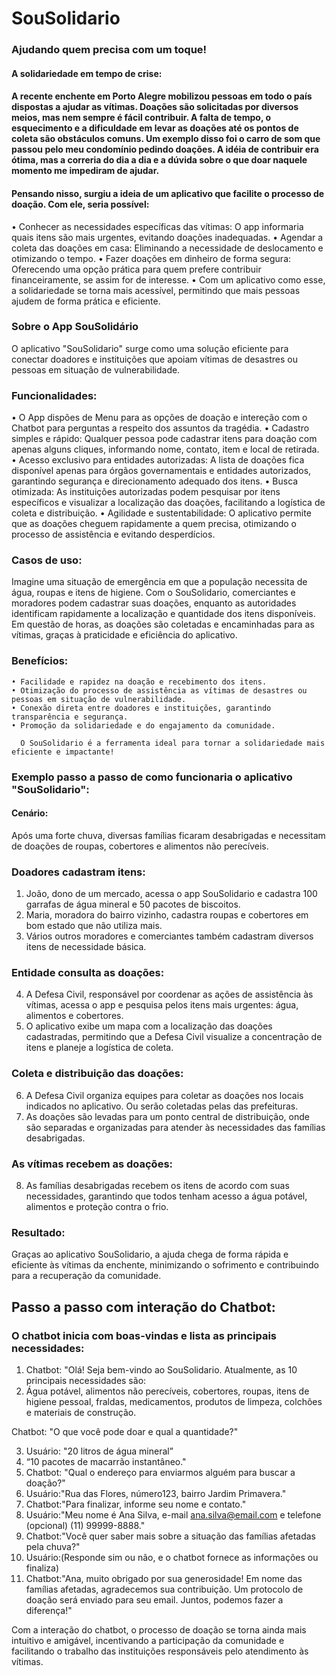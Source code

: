 # SouSolidario
### Ajudando quem precisa com um toque!

#### A solidariedade em tempo de crise:
#### A recente enchente em Porto Alegre mobilizou pessoas em todo o país dispostas a ajudar as vítimas. Doações são solicitadas por diversos meios, mas nem sempre é fácil contribuir. A falta de tempo, o esquecimento e a dificuldade em levar as doações até os pontos de coleta são obstáculos comuns. Um exemplo disso foi o carro de som que passou pelo meu condomínio pedindo doações. A idéia de contribuir era ótima, mas a correria do dia a dia e a dúvida sobre o que doar naquele momento me impediram de ajudar.

#### Pensando nisso, surgiu a ideia de um aplicativo que facilite o processo de doação. Com ele, seria possível: 
  • Conhecer as necessidades específicas das vítimas: O app informaria quais itens são mais urgentes, evitando doações inadequadas. 
  • Agendar a coleta das doações em casa: Eliminando a necessidade de deslocamento e otimizando o tempo. 
  • Fazer doações em dinheiro de forma segura: Oferecendo uma opção prática para quem prefere contribuir financeiramente, se assim for de interesse.
  • Com um aplicativo como esse, a solidariedade se torna mais acessível, permitindo que mais pessoas ajudem de forma prática e eficiente.

### Sobre o App SouSolidário
O aplicativo "SouSolidario" surge como uma solução eficiente para conectar doadores e instituições que apoiam vítimas de desastres ou pessoas em situação de vulnerabilidade.

### Funcionalidades: 
  • O App dispões de Menu para as opções de doação e intereção com o Chatbot para perguntas a respeito dos assuntos da tragédia.
  • Cadastro simples e rápido: Qualquer pessoa pode cadastrar itens para doação com apenas alguns cliques, informando nome, contato, item e local de retirada.
  • Acesso exclusivo para entidades autorizadas: A lista de doações fica disponível apenas para órgãos governamentais e entidades autorizados, garantindo segurança e direcionamento adequado dos itens.
  •  Busca otimizada: As instituições autorizadas podem pesquisar por itens específicos e visualizar a localização das doações, facilitando a logística de coleta e distribuição.
  • Agilidade e sustentabilidade: O aplicativo permite que as doações cheguem rapidamente a quem precisa, otimizando o processo de assistência e evitando desperdícios. 

### Casos de uso: 
Imagine uma situação de emergência em que a população necessita de água, roupas e itens de higiene. Com o SouSolidario, comerciantes e moradores podem cadastrar suas doações, enquanto as autoridades identificam rapidamente a localização e quantidade dos itens disponíveis. Em questão de horas, as doações são coletadas e encaminhadas para as vítimas, graças à praticidade e eficiência do aplicativo. 

### Benefícios: 
    • Facilidade e rapidez na doação e recebimento dos itens. 
    • Otimização do processo de assistência as vítimas de desastres ou pessoas em situação de vulnerabilidade. 
    • Conexão direta entre doadores e instituições, garantindo transparência e segurança. 
    • Promoção da solidariedade e do engajamento da comunidade. 

	  O SouSolidario é a ferramenta ideal para tornar a solidariedade mais eficiente e impactante! 



### Exemplo passo a passo de como funcionaria o aplicativo "SouSolidario":

#### Cenário: 
Após uma forte chuva, diversas famílias ficaram desabrigadas e necessitam de doações de roupas, cobertores e alimentos não perecíveis. 

### Doadores cadastram itens: 
  1. João, dono de um mercado, acessa o app SouSolidario e cadastra 100 garrafas de água mineral e 50 pacotes de biscoitos. 
  2. Maria, moradora do bairro vizinho, cadastra roupas e cobertores em bom estado que não utiliza mais. 
  3. Vários outros moradores e comerciantes também cadastram diversos itens de necessidade básica. 

### Entidade consulta as doações: 
  4. A Defesa Civil, responsável por coordenar as ações de assistência às vítimas, acessa o app e pesquisa pelos itens mais urgentes: água, alimentos e cobertores. 
  5. O aplicativo exibe um mapa com a localização das doações cadastradas, permitindo que a Defesa Civil visualize a concentração de itens e planeje a logística de coleta.

### Coleta e distribuição das doações: 
  6. A Defesa Civil organiza equipes para coletar as doações nos locais indicados no aplicativo. Ou serão coletadas pelas das prefeituras.
  7. As doações são levadas para um ponto central de distribuição, onde são separadas e organizadas para atender às necessidades das famílias desabrigadas.

### As vítimas recebem as doações: 
  8. As famílias desabrigadas recebem os itens de acordo com suas necessidades, garantindo que todos tenham acesso a água potável, alimentos e proteção contra o frio. 

### Resultado: 
Graças ao aplicativo SouSolidario, a ajuda chega de forma rápida e eficiente às vítimas da enchente, minimizando o sofrimento e contribuindo para a recuperação da comunidade. 

## Passo a passo com interação do Chatbot:

### O chatbot inicia com boas-vindas e lista as principais necessidades:
       
1. Chatbot: "Olá! Seja bem-vindo ao SouSolidario. Atualmente, as 10 principais necessidades são: 
2. Água potável, alimentos não perecíveis, cobertores, roupas, itens de higiene pessoal, fraldas, medicamentos, produtos de limpeza, colchões e materiais de construção.

Chatbot: "O que você pode doar e qual a quantidade?"

3. Usuário: "20 litros de água mineral” 
4. “10 pacotes de macarrão instantâneo."  
5. Chatbot: "Qual o endereço para enviarmos alguém para buscar a doação?" 
6. Usuário:"Rua das Flores, número123, bairro Jardim Primavera."
7. Chatbot:"Para finalizar, informe seu nome e contato." 
8. Usuário:"Meu nome é Ana Silva, e-mail ana.silva@email.com e telefone (opcional) (11) 99999-8888." 
9. Chatbot:"Você quer saber mais sobre a situação das famílias afetadas pela chuva?" 
10. Usuário:(Responde sim ou não, e o chatbot fornece as informações ou finaliza) 
11. Chatbot:"Ana, muito obrigado por sua generosidade! Em nome das famílias afetadas, agradecemos sua contribuição. Um protocolo de doação será enviado para seu email. Juntos, podemos fazer a diferença!" 
       
Com a interação do chatbot, o processo de doação se torna ainda mais intuitivo e amigável, incentivando a participação da comunidade e facilitando o trabalho das instituições responsáveis pelo atendimento às vítimas.
